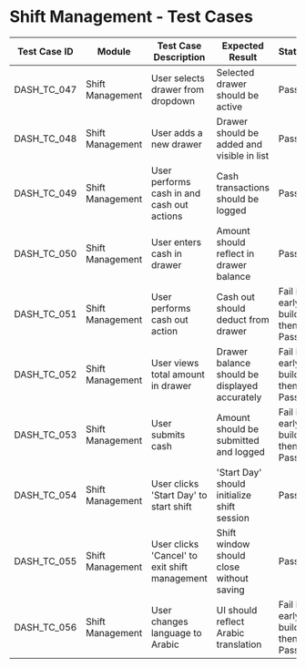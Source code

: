 # Shift Management - Test Cases

| Test Case ID | Module           | Test Case Description                              | Expected Result                                         | Status                     | Priority | Notes |
|--------------|------------------|-----------------------------------------------------|---------------------------------------------------------|----------------------------|----------|-------|
| DASH_TC_047  | Shift Management | User selects drawer from dropdown                  | Selected drawer should be active                        | Pass                       | Medium   |       |
| DASH_TC_048  | Shift Management | User adds a new drawer                             | Drawer should be added and visible in list              | Pass                       | Medium   |       |
| DASH_TC_049  | Shift Management | User performs cash in and cash out actions         | Cash transactions should be logged                      | Pass                       | High     |       |
| DASH_TC_050  | Shift Management | User enters cash in drawer                         | Amount should reflect in drawer balance                 | Pass                       | High     |       |
| DASH_TC_051  | Shift Management | User performs cash out action                      | Cash out should deduct from drawer                      | Fail in early build, then Pass | High |       |
| DASH_TC_052  | Shift Management | User views total amount in drawer                  | Drawer balance should be displayed accurately           | Fail in early build, then Pass | High |       |
| DASH_TC_053  | Shift Management | User submits cash                                  | Amount should be submitted and logged                   | Fail in early build, then Pass | High |       |
| DASH_TC_054  | Shift Management | User clicks 'Start Day' to start shift             | 'Start Day' should initialize shift session             | Pass                       | High     |       |
| DASH_TC_055  | Shift Management | User clicks 'Cancel' to exit shift management      | Shift window should close without saving                | Pass                       | Low      |       |
| DASH_TC_056  | Shift Management | User changes language to Arabic                    | UI should reflect Arabic translation                    | Fail in early builds, then Pass | Low  |       |
